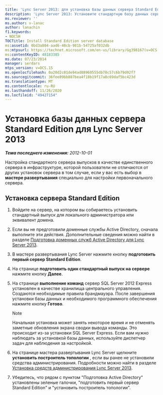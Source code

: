 ```yaml
---
title: 'Lync Server 2013: для установка базы данных сервера Standard Edition'
description: 'Lync Server 2013: Установите стандартную базу данных сервера Standard Edition.'
ms.reviewer: ''
ms.author: v-lanac
author: lanachin
f1.keywords:
- NOCSH
TOCTitle: Install Standard Edition server database
ms:assetid: 0bd3a804-aad6-48cb-981b-54725af032db
ms:mtpsurl: https://technet.microsoft.com/en-us/library/Gg398167(v=OCS.15)
ms:contentKeyID: 48183385
ms.date: 07/23/2014
manager: serdars
mtps_version: v=OCS.15
ms.openlocfilehash: 0a20d2c01de94ad88960555db78c57c6b79d92f7
ms.sourcegitcommit: 36fee89bb887bea4f18b19f17a8c69daf5bc423d
ms.translationtype: MT
ms.contentlocale: ru-RU
ms.lasthandoff: 11/26/2020
ms.locfileid: "49427154"
---
```

# <a name="install-standard-edition-server-database-for-lync-server-2013"></a>Установка базы данных сервера Standard Edition для Lync Server 2013

<div data-xmlns="http://www.w3.org/1999/xhtml">

<div class="topic" data-xmlns="http://www.w3.org/1999/xhtml" data-msxsl="urn:schemas-microsoft-com:xslt" data-cs="https://msdn.microsoft.com/">

<div data-asp="https://msdn2.microsoft.com/asp">



</div>

<div id="mainSection">

<div id="mainBody">

<span> </span>

_**Тема последнего изменения:** 2012-10-01_

Настройка стандартного сервера выпусков в качестве единственного сервера в инфраструктуре, которой пользователи не отличаются от других установок сервера в том случае, если у вас есть выбор в **мастере развертывания** специально для настройки первоначального сервера.

<div>

## <a name="to-install-a-standard-edition-server"></a>Установка сервера Standard Edition

1.  Войдите на сервер, на котором вы собираетесь установить стандартный выпуск для локального администратора или эквивалент домена.

2.  Если вы не предготовили доменные службы Active Directory, сначала выполните эти действия. Дополнительные сведения можно найти в разделе [Подготовка доменных служб Active Directory для Lync Server 2013](lync-server-2013-preparing-active-directory-domain-services.md).

3.  В мастере развертывания Lync Server нажмите кнопку **подготовить первый сервер Standard Edition**.

4.  На странице **подготовить один стандартный выпуск на сервере** нажмите кнопку **Далее**.

5.  На странице **выполнение команд** сервер SQL Server 2012 Express установлен в качестве хранилища центрального управления. Создаются необходимые правила брандмауэра. После завершения установки базы данных и необходимого программного обеспечения нажмите кнопку **Готово**.
    
    <div>
    

    > [!NOTE]  
    > Начальная установка может занять некоторое время и не отменять заметные обновления экрана сводки вывода команды. Это происходит из-за установки SQL Server Express. Если вам нужно наблюдать за установкой базы данных, используйте диспетчер задач для наблюдения за настройкой.

    
    </div>

6.  На странице мастера развертывания Lync Server щелкните **установить построитель топологии** , если вы ранее не установили средства администрирования. Подробности можно найти в разделе [Установка средств администрирования Lync Server 2013](lync-server-2013-install-lync-server-administrative-tools.md).

7.  Убедитесь, что рядом с пунктом "Подготовка Active Directory" установлены зеленые галочки, "подготовить первый сервер Standard Edition" и "установить построитель топологии".

</div>

</div>

<span> </span>

</div>

</div>

</div>

